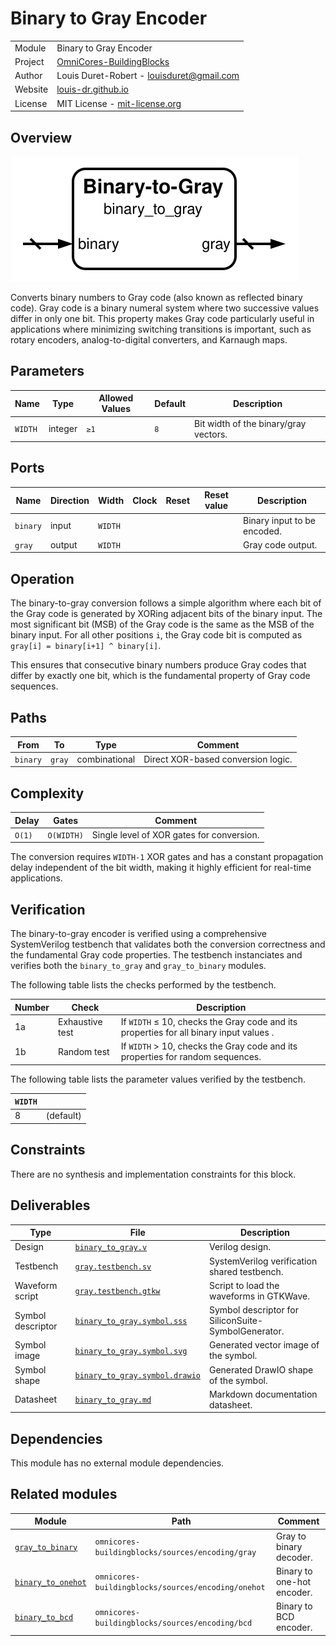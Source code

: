 # Binary to Gray Encoder

|         |                                                                                  |
| ------- | -------------------------------------------------------------------------------- |
| Module  | Binary to Gray Encoder                                                           |
| Project | [OmniCores-BuildingBlocks](https://github.com/Louis-DR/OmniCores-BuildingBlocks) |
| Author  | Louis Duret-Robert - [louisduret@gmail.com](mailto:louisduret@gmail.com)         |
| Website | [louis-dr.github.io](https://louis-dr.github.io)                                 |
| License | MIT License - [mit-license.org](https://mit-license.org)                         |

## Overview

![binary_to_gray](binary_to_gray.symbol.svg)

Converts binary numbers to Gray code (also known as reflected binary code). Gray code is a binary numeral system where two successive values differ in only one bit. This property makes Gray code particularly useful in applications where minimizing switching transitions is important, such as rotary encoders, analog-to-digital converters, and Karnaugh maps.

## Parameters

| Name    | Type    | Allowed Values | Default | Description                           |
| ------- | ------- | -------------- | ------- | ------------------------------------- |
| `WIDTH` | integer | `≥1`           | `8`     | Bit width of the binary/gray vectors. |

## Ports

| Name     | Direction | Width   | Clock | Reset | Reset value | Description                 |
| -------- | --------- | ------- | ----- | ----- | ----------- | --------------------------- |
| `binary` | input     | `WIDTH` |       |       |             | Binary input to be encoded. |
| `gray`   | output    | `WIDTH` |       |       |             | Gray code output.           |

## Operation

The binary-to-gray conversion follows a simple algorithm where each bit of the Gray code is generated by XORing adjacent bits of the binary input. The most significant bit (MSB) of the Gray code is the same as the MSB of the binary input. For all other positions `i`, the Gray code bit is computed as `gray[i] = binary[i+1] ^ binary[i]`.

This ensures that consecutive binary numbers produce Gray codes that differ by exactly one bit, which is the fundamental property of Gray code sequences.

## Paths

| From     | To     | Type          | Comment                            |
| -------- | ------ | ------------- | ---------------------------------- |
| `binary` | `gray` | combinational | Direct XOR-based conversion logic. |

## Complexity

| Delay  | Gates      | Comment                                   |
| ------ | ---------- | ----------------------------------------- |
| `O(1)` | `O(WIDTH)` | Single level of XOR gates for conversion. |

The conversion requires `WIDTH-1` XOR gates and has a constant propagation delay independent of the bit width, making it highly efficient for real-time applications.

## Verification

The binary-to-gray encoder is verified using a comprehensive SystemVerilog testbench that validates both the conversion correctness and the fundamental Gray code properties. The testbench instanciates and verifies both the `binary_to_gray` and `gray_to_binary` modules.

The following table lists the checks performed by the testbench.

| Number | Check           | Description                                                                            |
| ------ | --------------- | -------------------------------------------------------------------------------------- |
| 1a     | Exhaustive test | If `WIDTH` ≤ 10, checks the Gray code and its properties for all binary input values . |
| 1b     | Random test     | If `WIDTH` > 10, checks the Gray code and its properties for random sequences.         |

The following table lists the parameter values verified by the testbench.

| `WIDTH` |           |
| ------- | --------- |
| 8       | (default) |

## Constraints

There are no synthesis and implementation constraints for this block.

## Deliverables

| Type              | File                                                           | Description                                         |
| ----------------- | -------------------------------------------------------------- | --------------------------------------------------- |
| Design            | [`binary_to_gray.v`](binary_to_gray.v)                         | Verilog design.                                     |
| Testbench         | [`gray.testbench.sv`](gray.testbench.sv)                       | SystemVerilog verification shared testbench.        |
| Waveform script   | [`gray.testbench.gtkw`](gray.testbench.gtkw)                   | Script to load the waveforms in GTKWave.            |
| Symbol descriptor | [`binary_to_gray.symbol.sss`](binary_to_gray.symbol.sss)       | Symbol descriptor for SiliconSuite-SymbolGenerator. |
| Symbol image      | [`binary_to_gray.symbol.svg`](binary_to_gray.symbol.svg)       | Generated vector image of the symbol.               |
| Symbol shape      | [`binary_to_gray.symbol.drawio`](binary_to_gray.symbol.drawio) | Generated DrawIO shape of the symbol.               |
| Datasheet         | [`binary_to_gray.md`](binary_to_gray.md)                       | Markdown documentation datasheet.                   |

## Dependencies

This module has no external module dependencies.

## Related modules

| Module                                              | Path                                               | Comment                    |
| --------------------------------------------------- | -------------------------------------------------- | -------------------------- |
| [`gray_to_binary`](gray_to_binary.md)               | `omnicores-buildingblocks/sources/encoding/gray`   | Gray to binary decoder.    |
| [`binary_to_onehot`](../onehot/binary_to_onehot.md) | `omnicores-buildingblocks/sources/encoding/onehot` | Binary to one-hot encoder. |
| [`binary_to_bcd`](binary_to_bcd.md)                 | `omnicores-buildingblocks/sources/encoding/bcd`    | Binary to BCD encoder.     |
